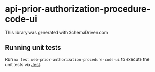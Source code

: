 
# api-prior-authorization-procedure-code-ui

This library was generated with SchemaDriven.com

## Running unit tests

Run `nx test web-prior-authorization-procedure-code-ui` to execute the unit tests via [Jest](https://jestjs.io).

